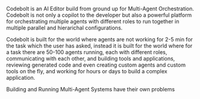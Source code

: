 Codebolt is an AI Editor build from ground up for Multi-Agent Orchestration. Codebolt is not only a copilot to the developer but also a powerful platform for orchestrating multiple agents with different roles to run together in multiple parallel and hierarichal configurations. 

Codebolt is built for the world where agents are not working for 2-5 min for the task which the user has asked, instead it is built for the world where for a task there are 50-100 agents running, each with different roles, communicating with each other, and building tools and applications, reviewing generated code and even creating custom agents and custom tools on the fly, and working for hours or days to build a complex application. 

Building and Running Multi-Agent Systems have their own problems 